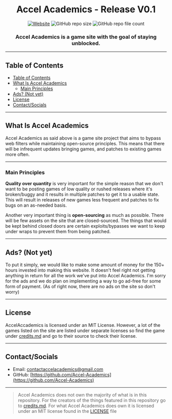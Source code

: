<div id="header" align="center">
  <h1>Accel Academics - Release V0.1</h1>
  <a href="#"><img alt="Website" src="https://img.shields.io/website?&down_color=Red&down_message=Offline&up_color=Green&up_message=Online&url=https%3A%2F%2Fmywebsite.com&style=flat-square"></a>
  <img alt="GitHub repo size" src="https://img.shields.io/github/repo-size/Accel-Academics/Accel-Academics-Resources?style=flat-square">
  <img alt="GitHub repo file count" src="https://img.shields.io/github/directory-file-count/Accel-Academics/Accel-Academics-Resources?style=flat-square">
  <!-- <a href="https://www.paypal.com/donate/?business=#####"><img alt="Paypal Button" src="https://img.shields.io/static/v1?label=PayPal&message=Donate&color=00457C&style=flat-square&logo=paypal"></a> -->
  <br />
  <h3>Accel Academics is a game site with the goal of staying unblocked.</h3>
</div>

---

## Table of Contents

- [Table of Contents](#table-of-contents)
- [What Is Accel Academics](#what-is-accel-academics)
  - [Main Principles](#main-principles)
- [Ads? (Not yet)](#ads-not-yet)
- [License](#license)
- [Contact/Socials](#contactsocials)

---

## What Is Accel Academics

Accel Academics as said above is a game site project that aims to bypass web filters while maintaining open-source principles. This means that there will be infrequent updates bringing games, and patches to existing games more often.

---

### Main Principles

**Quality over quantity** is very important for the simple reason that we don't want to be posting games of low quality or rushed releases where it's broken/buggy and it results in multiple patches to get it to a usable state. This will result in releases of new games less frequent and patches to fix bugs on an as-needed basis.

Another very important thing is **open-sourcing** as much as possible. There will be few assets on the site that are closed-sourced. The things that would be kept behind closed doors are certain exploits/bypasses we want to keep under wraps to prevent them from being patched.

---

## Ads? (Not yet)

To put it simply, we would like to make some amount of money for the 150+ hours invested into making this website. It doesn't feel right not getting anything in return for all the work we've put into Accel Academics. I'm sorry for the ads and we do plan on implementing a way to go ad-free for some form of payment. (As of right now, there are no ads on the site so don't worry)

---

<!-- 
## How to Host (Might Add in the future?)

To host your own instance, follow these steps:

1. Create a fork of this repository.
2. Go to the settings of that forked repository and click where it says `Pages`.
3. Under source, click on the dropdown that says `None` and select `master`
4. Click `Save` and you should now have a GitHub page! The link is where it says: `✔️ Your site is published at [ your URL here ]`.

To navigate the site you've created you'll have to manually navigate through the file tree via the URL bar. Example: `https://username.github.io/repoName/html-games/hexgl/index.html`

--- 
-->

## License

AccelAccademics is licensed under an MIT License.
However, a lot of the games listed on the site are listed under separate licenses so find the game under [credits.md](/credits.md) and go to their source to check their license.

---

## Contact/Socials

- Email: [contactaccelacademics@gmail.com](mailto:contactaccelacademics@gmail.com)
- GitHub: [https://github.com/Accel-Academics](https://github.com/Accel-Academics)

---

> Accel Academics does not own the majority of what is in this repository. For the creators of the things featured in this repository go to [credits.md](/credits.md). For what Accel Academics does own it is licensed under an MIT license found in the [LICENSE](/LICENSE) file
